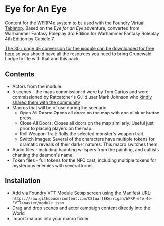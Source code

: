 # Eye for An Eye

Content for the [WFRP4e system](https://github.com/CatoThe1stElder/WFRP-4th-Edition-FoundryVTT) to be used with the [Foundry Virtual Tabletop](https://foundryvtt.com/). Based on the  *Eye for an Eye* adventure, converted from Warhammer Fantasy Roleplay 3rd Edition for Warhammer Fantasy Roleplay 4th Edition by Cubicle 7. 

[The 30+ page 4E conversion for the module can be downloaded for free here](https://perilousrealm.itch.io/eye) so you should have all the resources you need to bring Grunewald Lodge to life with that and this pack.

## Contents
* Actors from the module.
* 5 scenes - the maps commissioned were by Tom Cartos and were commissioned by Ratcatcher's Guild user Mark Johnson who [kindly shared them with the community](https://www.dropbox.com/sh/qm7zu91nc473g9r/AADeAzoL9bGrUkJkJmJ1v3HSa?dl=0) 
* Macros that will be of use during the scenario
	* Open All Doors: Opens all doors on the map with one click or button press.
	* Close All Doors: Closes all doors on the map similarly. Useful just prior to placing players on the map.
	* Roll Weapon Trait: Rolls the selected monster's weapon trait.
	* Switch Images: Several of the characters have multiple tokens for dramatic reveals of their darker natures. This macro switches them.
* Audio files - including haunting whispers from the painting, and cultists chanting the daemon's name.
* Token files - full tokens for the NPC cast, including multiple tokens for mysterious enemies with several forms.

## Installation 
* Add via Foundry VTT Module Setup screen using the Manifest URL: `https://raw.githubusercontent.com/CStuartEKerrigan/WFRP-e4e-4e-FVTT/master/module.json`
* Drag and drop scenes and actor campaign content directly into the World
* Import macros into your macro folder
